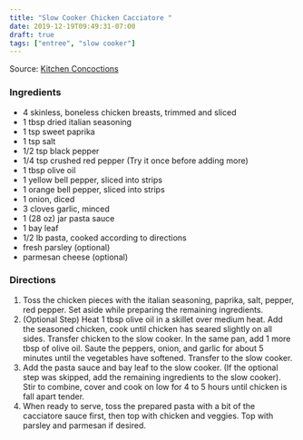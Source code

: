```yaml
---
title: "Slow Cooker Chicken Cacciatore "
date: 2019-12-19T09:49:31-07:00
draft: true
tags: ["entree", "slow cooker"]
---
```


Source: [Kitchen Concoctions ](https://www.kitchen-concoctions.com/2012/07/website-wednesday-slow-cooker-chicken/)

### Ingredients
- 4 skinless, boneless chicken breasts, trimmed and sliced
- 1 tbsp dried italian seasoning
- 1 tsp sweet paprika
- 1 tsp salt
- 1/2 tsp black pepper
- 1/4 tsp crushed red pepper (Try it once before adding more)
- 1 tbsp olive oil
- 1 yellow bell pepper, sliced into strips
- 1 orange bell pepper, sliced into strips
- 1 onion, diced
- 3 cloves garlic, minced
- 1 (28 oz) jar pasta sauce
- 1 bay leaf
- 1/2 lb pasta, cooked according to directions
- fresh parsley (optional)
- parmesan cheese (optional)

### Directions
1. Toss the chicken pieces with the italian seasoning, paprika, salt, pepper, red pepper. Set aside while preparing the remaining ingredients.
1. (Optional Step) Heat 1 tbsp olive oil in a skillet over medium heat. Add the seasoned chicken, cook until chicken has seared slightly on all sides. Transfer chicken to the slow cooker. In the same pan, add 1 more tbsp of olive oil. Saute the peppers, onion, and garlic for about 5 minutes until the vegetables have softened. Transfer to the slow cooker.
1. Add the pasta sauce and bay leaf to the slow cooker. (If the optional step was skipped, add the remaining ingredients to the slow cooker). Stir to combine, cover and cook on low for 4 to 5 hours until chicken is fall apart tender.
1. When ready to serve, toss the prepared pasta with a bit of the cacciatore sauce first, then top with chicken and veggies. Top with parsley and parmesan if desired.
